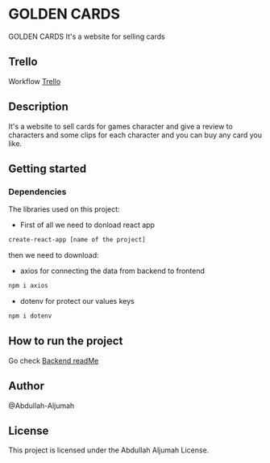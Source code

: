 # GOLDEN CARDS

GOLDEN CARDS It's a website for selling cards

## Trello

Workflow
[Trello](https://trello.com/b/vhn0LnmI/project-2)

## Description

It's a website to sell cards for games character and give a review to characters and some clips for each character and you can buy any card you like.

## Getting started

### Dependencies

The libraries used on this project:

- First of all we need to donload react app

```bash
create-react-app [name of the project]
```

then we need to download:

- axios
  for connecting the data from backend to frontend

```bash
npm i axios
```

- dotenv
  for protect our values keys

```bash
npm i dotenv
```

## How to run the project

Go check [Backend readMe](https://github.com/Abdullah-Aljumah/project2_backend/blob/main/README.md#project2_backend)

## Author

@Abdullah-Aljumah

## License

This project is licensed under the Abdullah Aljumah License.
